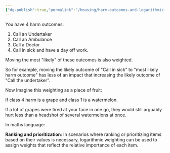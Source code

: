 ```yaml
---
{"dg-publish":true,"permalink":"/housing/harm-outcomes-and-logarithmic-weighting/"}
---
```




You have 4 harm outcomes:

 1.  Call an Undertaker 
 2.  Call an Ambulance 
 3.  Call a Doctor 
 4.  Call in sick and have a day off work.

Moving the most "likely" of these outcomes is also weighted.

So for example, moving the likely outcome of "Call in sick" to  "most likely harm outcome" has less of an impact that increasing the likely outcome of "Call the undertaker".

Now Imagine this weighting as a piece of fruit:

If class 4 harm is a grape and class 1 is a watermelon.

If a lot of grapes were fired at your face in one go, they would still arguably hurt less than a headshot of several watermelons at once.

In maths language:

 **Ranking and prioritization**: In scenarios where ranking or prioritizing items based on their values is necessary, logarithmic weighting can be used to assign weights that reflect the relative importance of each item.

